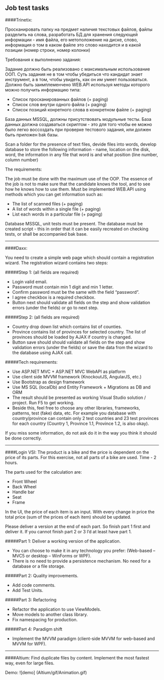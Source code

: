 Job test tasks
---
####Trinetix:

Просканировать папку на предмет наличия текстовых файлов, файлы разделить на слова, разработать БД для хранения следующей информации - имя файла, его метоположение на диске, слово, информация о том в каком файле это слово находится и в какой позиции (номер строки, номер колонки)

Требования к выполнению задания:

Задание должно быть реализовано с максимальным использование ООП. Суть задания не в том чтобы убедиться что кандидат знает инструмент, а в том, чтобы увидеть, как он им умеет пользоваться. Должно быть заимплеменчено WEB.API используя методы которого можно получить информацию типа:
* Список просканированных файлов (+ paging)
* Список слов внутри одного файла (+ paging)
* Список позиций конретного слова в конкретном файле (+ paging)

База данных MSSQL, должны присутствовать модульные тесты. База данных должна создаваться скриптом - это для того чтобы ее можно было легко восcоздать при проверке тестового задания, или должен быть приложен bak базы.



Scan a folder for the presence of text files, devide files into words, develop  database to store the following information - name, location on the disk,  word, the information in any file that word is and what position (line number, column number)

The requirements:

The job must be done with the maximum use of the OOP. The essence of the job is not to make sure that the candidate knows the tool, and to see how he knows how to use them. Must be implemented WEB.API using methods which you can get information such as:
* The list of scanned files (+ paging)
* A list of words within a single file (+ paging)
* List each words in a particular file (+ paging)

Database MSSQL, unit tests must be present. The database must be created script - this in order that it can be easily recreated on checking tests, or shall be accompanied bak base.

---
####Daxx:

You need to create a simple web page which should contain a registration wizard. The registration wizard
contains two steps:

#####Step 1: (all fields are required)
* Login valid email.
* Password must contain min 1 digit and min 1 letter.
* Confirm password must be the same with the field “password”.
* I agree checkbox is a required checkbox.
* Button next should validate all fields on the step and show validation errors (under the fields) or go to next step.

#####Step 2: (all fields are required)
* Country drop down list which contains list of counties.
* Province contains list of provinces for selected country. The list of provinces should be loaded by AJAX if country is  changed.
* Button save should should validate all fields on the step and show validation errors (under the fields) or save the data from the wizard to the database using AJAX call.

#####Tech requirements:
* Use ASP.NET MVC + ASP.NET MVC WebAPI as platform 
* Use client side MVVM framework (KnockoutJS, AngularJS, etc.)
* Use Bootstrap as design framework
* Use MS SQL (localDb) and Entity Framework + Migrations as DB and ORM
* The result should be presented as working Visual Studio solution / project. Run F5 to get working.
* Beside this, feel free to choose any other libraries, frameworks, patterns, test (fake) data, etc. For example you database with country/province can contain only 2 test countries and 23 test provinces for each country (Country 1, Province 1.1, Province 1.2, is also okay). 

If you miss some information, do not ask do it in the way you think it should be done correctly.

---
####Login VSI:
The product is a bike and the price is dependent on the price of its parts. For this exercise, not all parts of a bike are used. Time - 2 hours. 

The parts used for the calculation are:
* Front Wheel
* Back Wheel
* Handle bar
* Seat
* Frame
 
In the UI, the price of each item is an input. With every change in price the total price (sum of the prices of each item) should be updated.
 
Please deliver a version at the end of each part. So finish part 1 first and deliver it. If you cannot finish part 2 or 3 I’d at least have part 1.

#####Part 1: Deliver a working version of the application.
* You can choose to make it in any technology you prefer: (Web-based – MVC5 or desktop – WinForms or WPF).
* There is no need to provide a persistence mechanism. No need for a database or a file storage.

#####Part 2: Quality improvements.
*  Add code comments.
* Add Test Units.

#####Part 3: Refactoring
* Refactor the application to use ViewModels.
* Move models to another class library.
* Fix namespacing for production.
 
#####Part 4: Paradigm shift
* Implement the MVVM paradigm (client-side MVVM for web-based and MVVM for WPF).

---
####Altium:
Find duplicate files by content. Implement the most fastest way, even for large files.

Demo:
![demo] (Altium/gif/Animation.gif)
